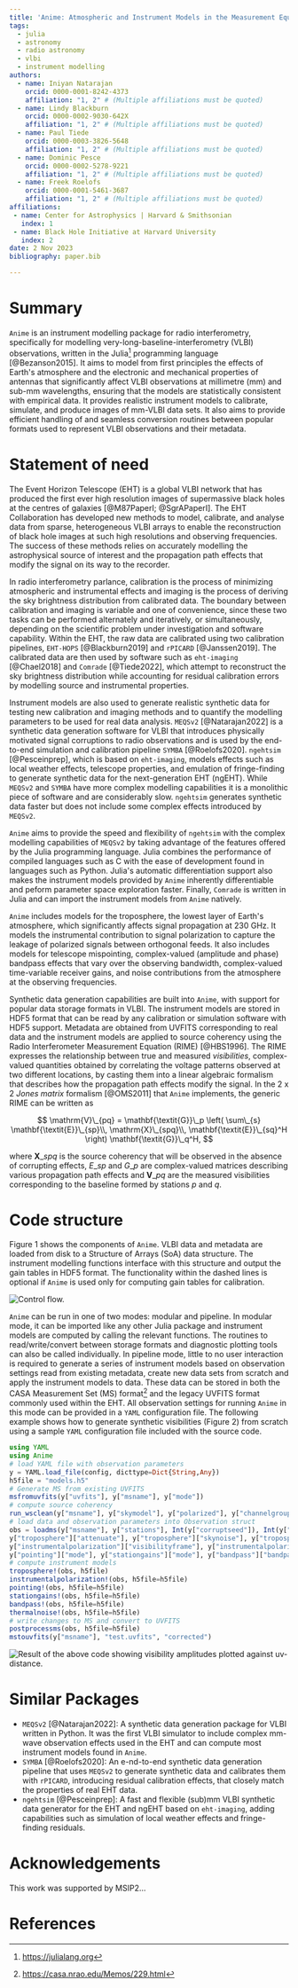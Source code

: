 ```yaml
---
title: 'Anime: Atmospheric and Instrument Models in the Measurement Equation'
tags:
  - julia
  - astronomy
  - radio astronomy
  - vlbi
  - instrument modelling
authors:
  - name: Iniyan Natarajan
    orcid: 0000-0001-8242-4373
    affiliation: "1, 2" # (Multiple affiliations must be quoted)
  - name: Lindy Blackburn
    orcid: 0000-0002-9030-642X
    affiliation: "1, 2" # (Multiple affiliations must be quoted)
  - name: Paul Tiede
    orcid: 0000-0003-3826-5648
    affiliation: "1, 2" # (Multiple affiliations must be quoted)
  - name: Dominic Pesce
    orcid: 0000-0002-5278-9221
    affiliation: "1, 2" # (Multiple affiliations must be quoted)
  - name: Freek Roelofs
    orcid: 0000-0001-5461-3687
    affiliation: "1, 2" # (Multiple affiliations must be quoted)
affiliations:
 - name: Center for Astrophysics | Harvard & Smithsonian
   index: 1
 - name: Black Hole Initiative at Harvard University
   index: 2
date: 2 Nov 2023
bibliography: paper.bib

---
```


# Summary

`Anime` is an instrument modelling package for radio interferometry, specifically for modelling very-long-baseline-interferometry (VLBI) observations, written in the Julia[^1] programming language [@Bezanson2015]. It aims to model from first principles the effects of Earth's atmosphere and the electronic and mechanical properties of antennas that significantly affect VLBI observations at millimetre (mm) and sub-mm wavelengths, ensuring that the models are statistically consistent with empirical data. It provides realistic instrument models to calibrate, simulate, and produce images of mm-VLBI data sets. It also aims to provide efficient handling of and seamless conversion routines between popular formats used to represent VLBI observations and their metadata.

[^1]: https://julialang.org


# Statement of need

The Event Horizon Telescope (EHT) is a global VLBI network that has produced the first ever high resolution images of supermassive black holes at the centres of galaxies [@M87PaperI; @SgrAPaperI]. The EHT Collaboration has developed new methods to model, calibrate, and analyse data from sparse, heterogeneous VLBI arrays to enable the reconstruction of black hole images at such high resolutions and observing frequencies. The success of these methods relies on accurately modelling the astrophysical source of interest and the propagation path effects that modify the signal on its way to the recorder.

In radio interferometry parlance, calibration is the process of minimizing atmospheric and instrumental effects and imaging is the process of deriving the sky brightness distribution from calibrated data. The boundary between calibration and imaging is variable and one of convenience, since these two tasks can be performed alternately and iteratively, or simultaneously, depending on the scientific problem under investigation and software capability. Within the EHT, the raw data are calibrated using two calibration pipelines, `EHT-HOPS` [@Blackburn2019] and `rPICARD` [@Janssen2019]. The calibrated data are then used by software such as `eht-imaging` [@Chael2018] and `Comrade` [@Tiede2022], which attempt to reconstruct the sky brightness distribution while accounting for residual calibration errors by modelling source and instrumental properties.

Instrument models are also used to generate realistic synthetic data for testing new calibration and imaging methods and to quantify the modelling parameters to be used for real data analysis. `MEQSv2` [@Natarajan2022] is a synthetic data generation software for VLBI that introduces physically motivated signal corruptions to radio observations and is used by the end-to-end simulation and calibration pipeline `SYMBA` [@Roelofs2020]. `ngehtsim` [@Pesceinprep], which is based on `eht-imaging`, models effects such as local weather effects, telescope properties, and emulation of fringe-finding to generate synthetic data for the next-generation EHT (ngEHT). While `MEQSv2` and `SYMBA` have more complex modelling capabilities it is a monolithic piece of software and are considerably slow. `ngehtsim` generates synthetic data faster but does not include some complex effects introduced by `MEQSv2`.

`Anime` aims to provide the speed and flexibility of `ngehtsim` with the complex modelling capabilities of `MEQSv2` by taking advantage of the features offered by the Julia programming language. Julia combines the performance of compiled languages such as C with the ease of development found in languages such as Python. Julia's automatic differentiation support also makes the instrument models provided by `Anime` inherently differentiable and peform parameter space exploration faster. Finally, `Comrade` is written in Julia and can import the instrument models from `Anime` natively.

`Anime` includes models for the troposphere, the lowest layer of Earth's atmosphere, which significantly affects signal propagation at 230 GHz. It models the instrumental contribution to signal polarization to capture the leakage of polarized signals between orthogonal feeds. It also includes models for telescope mispointing, complex-valued (amplitude and phase) bandpass effects that vary over the observing bandwidth, complex-valued time-variable receiver gains, and noise contributions from the atmosphere at the observing frequencies.

Synthetic data generation capabilities are built into `Anime`, with support for popular data storage formats in VLBI. The instrument models are stored in HDF5 format that can be read by any calibration or simulation software with HDF5 support. Metadata are obtained from UVFITS corresponding to real data and  the instrument models are applied to source coherency using the Radio Interferometer Measurement Equation (RIME) [@HBS1996]. The RIME expresses the relationship between true and measured *visibilities*, complex-valued quantities obtained by correlating the voltage patterns observed at two different locations, by casting them into a linear algebraic formalism that describes how the propagation path effects modify the signal. In the 2 x 2 *Jones matrix* formalism [@OMS2011] that `Anime` implements, the generic RIME can be written as

$$
\mathrm{V}\_{pq} = \mathbf{\textit{G}}\_p \left( \sum\_{s} \mathbf{\textit{E}}\_{sp}\\, \mathrm{X}\_{spq}\\, \mathbf{\textit{E}}\_{sq}^H \right) \mathbf{\textit{G}}\_q^H,
$$

where $\mathbf{X}\_{spq}$ is the source coherency that will be observed in the absence of corrupting effects, $E\_{sp}$ and $G\_p$ are complex-valued matrices describing various propagation path effects and $\mathbf{V}\_{pq}$ are the measured visibilities corresponding to the baseline formed by stations $p$ and $q$.

# Code structure
Figure 1 shows the components of `Anime`. VLBI data and metadata are loaded from disk to a Structure of Arrays (SoA) data structure. The instrument modelling functions interface with this structure and output the gain tables in HDF5 format. The functionality within the dashed lines is optional if `Anime` is used only for computing gain tables for calibration.

![Control flow.](components.png)

`Anime` can be run in one of two modes: modular and pipeline. In modular mode, it can be imported like any other Julia package and instrument models are computed by calling the relevant functions. The routines to read/write/convert between storage formats and diagnostic plotting tools can also be called individually. In pipeline mode, little to no user interaction is required to generate a series of instrument models based on observation settings read from existing metadata, create new data sets from scratch and apply the instrument models to data. These data can be stored in both the CASA Measurement Set (MS) format[^2] and the legacy UVFITS format commonly used within the EHT. All observation settings for running `Anime` in this mode can be provided in a `YAML` configuration file. The following example shows how to generate synthetic visibilities (Figure 2) from scratch using a sample `YAML` configuration file included with the source code.
```julia
using YAML
using Anime
# load YAML file with observation parameters 
y = YAML.load_file(config, dicttype=Dict{String,Any})
h5file = "models.h5"
# Generate MS from existing UVFITS
msfromuvfits(y["uvfits"], y["msname"], y["mode"])
# compute source coherency
run_wsclean(y["msname"], y["skymodel"], y["polarized"], y["channelgroups"], y["osfactor"])
# load data and observation parameters into Observation struct
obs = loadms(y["msname"], y["stations"], Int(y["corruptseed"]), Int(y["troposphere"]["tropseed"]), y["troposphere"]["wetonly"], y["correff"],
y["troposphere"]["attenuate"], y["troposphere"]["skynoise"], y["troposphere"]["meandelays"], y["troposphere"]["turbulence"],
y["instrumentalpolarization"]["visibilityframe"], y["instrumentalpolarization"]["mode"], y["pointing"]["interval"], y["pointing"]["scale"],
y["pointing"]["mode"], y["stationgains"]["mode"], y["bandpass"]["bandpassfile"], delim=",", ignorerepeated=false)
# compute instrument models
troposphere!(obs, h5file)
instrumentalpolarization!(obs, h5file=h5file)
pointing!(obs, h5file=h5file)
stationgains!(obs, h5file=h5file)
bandpass!(obs, h5file=h5file)
thermalnoise!(obs, h5file=h5file)
# write changes to MS and convert to UVFITS
postprocessms(obs, h5file=h5file)
mstouvfits(y["msname"], "test.uvfits", "corrected")
```
![Result of the above code showing visibility amplitudes plotted against uv-distance.](visplot.png)

[^2]: https://casa.nrao.edu/Memos/229.html

# Similar Packages
- `MEQSv2` [@Natarajan2022]: A synthetic data generation package for VLBI written in Python. It was the first VLBI simulator to include complex mm-wave observation effects used in the EHT and can compute most instrument models found in `Anime`.
- `SYMBA` [@Roelofs2020]: An e-nd-to-end synthetic data generation pipeline that uses `MEQSv2` to generate synthetic data and calibrates them with `rPICARD`, introducing residual calibration effects, that closely match the properties of real EHT data.
- `ngehtsim` [@Pesceinprep]: A fast and flexible (sub)mm VLBI synthetic data generator for the EHT and ngEHT based on `eht-imaging`, adding capabilities such as simulation of local weather effects and fringe-finding residuals.

# Acknowledgements

This work was supported by MSIP2...

# References
